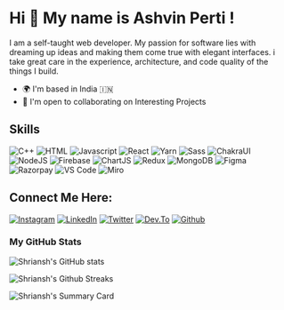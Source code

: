 # Hi 👋 My name is Ashvin Perti !

I am a self-taught web developer. My passion for software lies with dreaming up ideas and making them come true with elegant interfaces. i take great care in the experience, architecture, and code quality of the things I build.

- 🌍 I'm based in India 🇮🇳
- 🤝 I'm open to collaborating on Interesting Projects

## Skills

![C++](https://img.shields.io/badge/C%2B%2B-00599C?style=for-the-badge&logo=c%2B%2B&logoColor=white)
![HTML](https://img.shields.io/badge/HTML5-E34F26?style=for-the-badge&logo=html5&logoColor=white)
![Javascript](https://img.shields.io/badge/JavaScript-323330?style=for-the-badge&logo=javascript&logoColor=F7DF1E)
![React](https://img.shields.io/badge/React-20232A?style=for-the-badge&logo=react&logoColor=61DAFB)
![Yarn](https://img.shields.io/badge/Yarn-2C8EBB?style=for-the-badge&logo=yarn&logoColor=white)
![Sass](https://img.shields.io/badge/Sass-CC6699?style=for-the-badge&logo=sass&logoColor=white)
![ChakraUI](https://img.shields.io/badge/Chakra--UI-319795?style=for-the-badge&logo=chakra-ui&logoColor=white)
![NodeJS](https://img.shields.io/badge/Node.js-339933?style=for-the-badge&logo=nodedotjs&logoColor=white)
![Firebase](https://img.shields.io/badge/firebase-ffca28?style=for-the-badge&logo=firebase&logoColor=black)
![ChartJS](https://img.shields.io/badge/Chart.js-FF6384?style=for-the-badge&logo=chartdotjs&logoColor=white)
![Redux](https://img.shields.io/badge/Redux-593D88?style=for-the-badge&logo=redux&logoColor=white)
![MongoDB](https://img.shields.io/badge/MongoDB-4EA94B?style=for-the-badge&logo=mongodb&logoColor=white)
![Figma](https://img.shields.io/badge/Figma-F24E1E?style=for-the-badge&logo=figma&logoColor=white)
![Razorpay](https://img.shields.io/badge/Razorpay-02042B?style=for-the-badge&logo=razorpay&logoColor=3395FF)
![VS Code](https://img.shields.io/badge/VSCode-0078D4?style=for-the-badge&logo=visual%20studio%20code&logoColor=white)
![Miro](https://img.shields.io/badge/Miro-F7C922?style=for-the-badge&logo=Miro&logoColor=050036)

## Connect Me Here:

[![Instagram](https://img.shields.io/badge/Instagram-E4405F?style=for-the-badge&logo=instagram&logoColor=white)](https://www.instagram.com/_.shriansh_agarwal/)
[![LinkedIn](https://img.shields.io/badge/LinkedIn-0077B5?style=for-the-badge&logo=linkedin&logoColor=white)](https://www.linkedin.com/in/shriansh-agarwal/)
[![Twitter](https://img.shields.io/badge/Twitter-1DA1F2?style=for-the-badge&logo=twitter&logoColor=white)](https://twitter.com/shrianshagarwal)
[![Dev.To](https://img.shields.io/badge/dev.to-0A0A0A?style=for-the-badge&logo=devdotto&logoColor=white)](https://dev.to/shriansh2002)
[![Github](https://img.shields.io/badge/GitHub-100000?style=for-the-badge&logo=github&logoColor=white)](https://github.com/Shriansh2002)

### My GitHub Stats

![Shriansh's GitHub stats](https://github-readme-stats.vercel.app/api?username=pertiashwin&count_private=true&show_icons=true&theme=radical)

![Shriansh's Github Streaks](https://github-readme-streak-stats.herokuapp.com/?user=pertiashwin&theme=highcontrast&ring=D8397C&fire=D8397C&currStreakLabel=D8397C)

![Shriansh's Summary Card](https://github-profile-summary-cards.vercel.app/api/cards/profile-details?username=pertiashwin&theme=radical)
